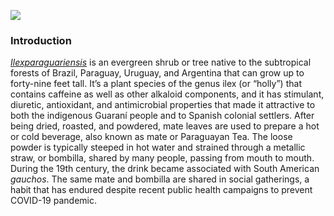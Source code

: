 <a href="[https://www.juncture-digital.org"><img src="https://juncture-digital.github.io/juncture/static/images/ve-button.png](https://www.jstor.org/stable/community.10733082?searchText=kudzu&searchUri=%2Faction%2FdoBasicSearch%3FQuery%3Dkudzu%26scope%3DeyJpZCI6ICIxMDAxNDY0NjciLCAicGFnZU5hbWUiOiAiQXJ0c3RvciIsICJwYWdlVXJsIjogIi9zaXRlL2FydHN0b3IvIiwgInR5cGUiOiAicG9ydGFsIn0%253D%26doi%3D10.2307%252Fcommunity.10733083&ab_segments=0%2Fbasic_search_gsv2%2Fcontrol&refreqid=fastly-default%3A40443b51ce98f3a2beb2d5e5f09f27a3&searchkey=1688062978695)"></a>

<param ve-config 
       title="Yerba Mate: From Sacred Drink to Caffeinated Star"
       author="Elaina Foley"
       layout="vertical">

### Introduction
[_Ilexparaguariensis_](https://powo.science.kew.org/taxon/urn:lsid:ipni.org:names:315555-2) is an evergreen shrub or tree native to the subtropical forests of Brazil, Paraguay, Uruguay, and Argentina that can grow up to forty-nine feet tall. It’s a plant species of the genus ilex (or “holly”) that contains caffeine as well as other alkaloid components, and it has stimulant, diuretic, antioxidant, and antimicrobial properties that made it attractive to both the indigenous Guaraní people and to Spanish colonial settlers. After being dried, roasted, and powdered, mate leaves are used to prepare a hot or cold beverage, also known as mate or Paraguayan Tea. The loose powder is typically steeped in hot water and strained through a metallic straw, or bombilla, shared by many people, passing from mouth to mouth. During the 19th century, the drink became associated with South American *gauchos*. The same mate and bombilla are shared in social gatherings, a habit that has endured despite recent public health campaigns to prevent COVID-19 pandemic.
<param ve-image label="Gauchos drinking mate" description="Photograph" license="public domain" url="https://upload.wikimedia.org/wikipedia/commons/c/c2/Gauchos_mateando.jpg">
<param ve-entity eid="Q155" title="Brazil">
<param ve-entity eid="Q46429" title=“Guarani people”>
<param ve-entity eid="Q84263196" title=“COVID-19 pandemic”>
